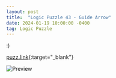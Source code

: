 ```yaml
---
layout: post
title:  "Logic Puzzle 43 - Guide Arrow"
date: 2024-01-19 10:00:00 -0400
tag: Logic Puzzle
---
```


:)

[puzz.link](https://puzz.link/p?guidearrow/24/18/-13-12zkbsbkbg6bb6bgbzibzzzzsezzlezzjezzkezscp9czzk){:target="_blank"}

![Preview](https://puzz.link/pv?frame=5&guidearrow/24/18/-13-12zkbsbkbg6bb6bgbzibzzzzsezzlezzjezzkezscp9czzk)